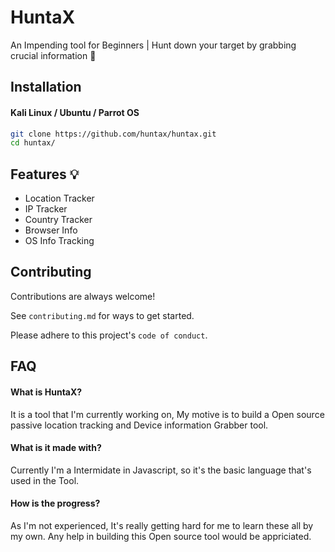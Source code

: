 
# HuntaX

An Impending tool for Beginners | Hunt down your target by grabbing crucial information 🔮


## Installation

#### Kali Linux / Ubuntu / Parrot OS

```bash
git clone https://github.com/huntax/huntax.git
cd huntax/
```
    
## Features 💡

- Location Tracker 
- IP Tracker
- Country Tracker
- Browser Info
- OS Info Tracking


## Contributing

Contributions are always welcome!

See `contributing.md` for ways to get started.

Please adhere to this project's `code of conduct`.


## FAQ

#### What is HuntaX?

It is a tool that I'm currently working on, My motive is to build a Open source passive location tracking and Device information Grabber tool.

#### What is it made with?

Currently I'm a Intermidate in Javascript, so it's the basic language that's used in the Tool.

#### How is the progress?

As I'm not experienced, It's really getting hard for me to learn these all by my own. Any help in building this Open source tool would be appriciated. 
